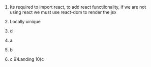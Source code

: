 1. Its required to import react, to add react functiionality, if we are not using react we must use react-dom to render the jsx

2. Locally uinique
3. d
4. a
5. b
6. c
   9)Landing
   10)c
